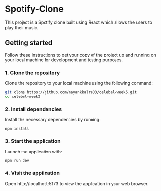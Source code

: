 # Spotify-Clone

This project is a Spotify clone built using React which allows the users to play their music.

## Getting started

Follow these instructions to get your copy of the project up and running on your local machine for development and testing purposes.

### 1. Clone the repository

Clone the repository to your local machine using the following command:

```sh
git clone https://github.com/mayankkalra03/celebal-week5.git
cd celebal-week5
```

### 2. Install dependencies

Install the necessary dependencies by running:

```sh
npm install
```

### 3. Start the application

Launch the application with:

```sh
npm run dev
```

### 4. Visit the application

Open http://localhost:5173 to view the application in your web browser.
